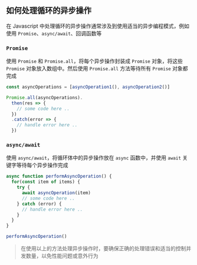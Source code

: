 ## 如何处理循环的异步操作

在 Javascript 中处理循环的异步操作通常涉及到使用适当的异步编程模式，例如使用 `Promise`、`async/await`、回调函数等

### `Promise`

使用 `Promise` 和 `Promise.all`，将每个异步操作封装成 `Promise` 对象，将这些 `Promise` 对象放入数组中。然后使用 `Promise.all` 方法等待所有 `Promise` 对象都完成

```js
const asyncOperations = [asyncOperation1(), asyncOperation2()]

Promise.all(asyncOperations).
  then(res => {
    // some code here ..
  })
  .catch(error => {
    // handle error here ..
  })
```

### `async/await`

使用 `async/await`，将循环体中的异步操作放在 `async` 函数中，并使用 `await` 关键字等待每个异步操作完成

```js
async function performAsyncOperation() {
  for(const item of items) {
    try {
      await asyncOperation(item)
      // some code here ..
    } catch (error) {
      // handle error here ..
    }
  }
}

performAsyncOperation()
```


> 在使用以上的方法处理异步操作时，要确保正确的处理错误和适当的控制并发数量，以免性能问题或意外行为